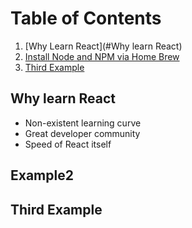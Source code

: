 # Table of Contents
1. [Why Learn React](#Why learn React)
2. [Install Node and NPM via Home Brew](#example2)
3. [Third Example](#third-example)

## Why learn React
* Non-existent learning curve
* Great developer community
* Speed of React itself

## Example2
## Third Example